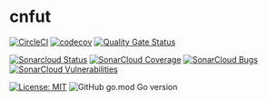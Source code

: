 # cnfut

[![CircleCI](https://dl.circleci.com/status-badge/img/gh/necais/cnfut/tree/main.svg?style=plastic)](https://dl.circleci.com/status-badge/redirect/gh/necais/cnfut/tree/main)
[![codecov](https://img.shields.io/codecov/c/github/necais/cnfut?style=plastic&token=GAZ72S3I2J)](https://codecov.io/gh/necais/cnfut)
[![Quality Gate Status](https://sonarcloud.io/api/project_badges/measure?project=cnfut&metric=alert_status)](https://sonarcloud.io/summary/new_code?id=cnfut)




 [![Sonarcloud Status](https://sonarcloud.io/api/project_badges/measure?project=cnfut&metric=alert_status)](https://sonarcloud.io/dashboard?id=cnfut) 
 [![SonarCloud Coverage](https://sonarcloud.io/api/project_badges/measure?project=cnfut&metric=coverage)](https://sonarcloud.io/component_measures/metric/coverage/list?id=cnfut)
 [![SonarCloud Bugs](https://sonarcloud.io/api/project_badges/measure?project=cnfut&metric=bugs)](https://sonarcloud.io/component_measures/metric/reliability_rating/list?id=cnfut)
 [![SonarCloud Vulnerabilities](https://sonarcloud.io/api/project_badges/measure?project=cnfut&metric=vulnerabilities)](https://sonarcloud.io/component_measures/metric/security_rating/list?id=cnfut)



[![License: MIT](https://img.shields.io/badge/License-MIT-blue.svg?style=plastic)](https://opensource.org/licenses/MIT)
![GitHub go.mod Go version](https://img.shields.io/github/go-mod/go-version/necais/cnfut?style=plastic)
